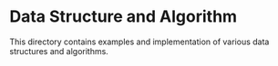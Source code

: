 # Data Structure and Algorithm

This directory contains examples and implementation of various data structures and algorithms. 